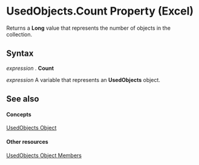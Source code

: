 
# UsedObjects.Count Property (Excel)

Returns a  **Long** value that represents the number of objects in the collection.


## Syntax

 _expression_ . **Count**

 _expression_ A variable that represents an **UsedObjects** object.


## See also


#### Concepts


[UsedObjects Object](b94ad3d1-411f-acf6-19bb-8e6c4a484748.md)
#### Other resources


[UsedObjects Object Members](443e79ce-f08f-1beb-4254-fa0bb82121ed.md)
